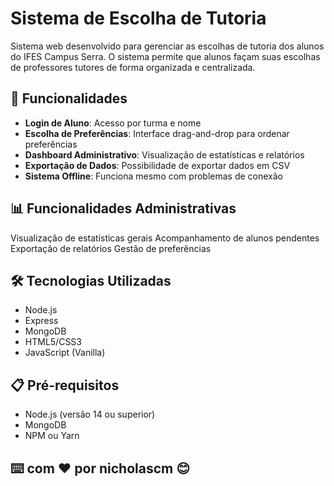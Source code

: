 # Sistema de Escolha de Tutoria

Sistema web desenvolvido para gerenciar as escolhas de tutoria dos alunos do IFES Campus Serra. O sistema permite que alunos façam suas escolhas de professores tutores de forma organizada e centralizada.

## 🚀 Funcionalidades

- **Login de Aluno**: Acesso por turma e nome
- **Escolha de Preferências**: Interface drag-and-drop para ordenar preferências
- **Dashboard Administrativo**: Visualização de estatísticas e relatórios
- **Exportação de Dados**: Possibilidade de exportar dados em CSV
- **Sistema Offline**: Funciona mesmo com problemas de conexão

## 📊 Funcionalidades Administrativas
Visualização de estatísticas gerais
Acompanhamento de alunos pendentes
Exportação de relatórios
Gestão de preferências

## 🛠️ Tecnologias Utilizadas

- Node.js
- Express
- MongoDB
- HTML5/CSS3
- JavaScript (Vanilla)

## 📋 Pré-requisitos

- Node.js (versão 14 ou superior)
- MongoDB
- NPM ou Yarn

##  ⌨️ com ❤️ por nicholascm 😊
